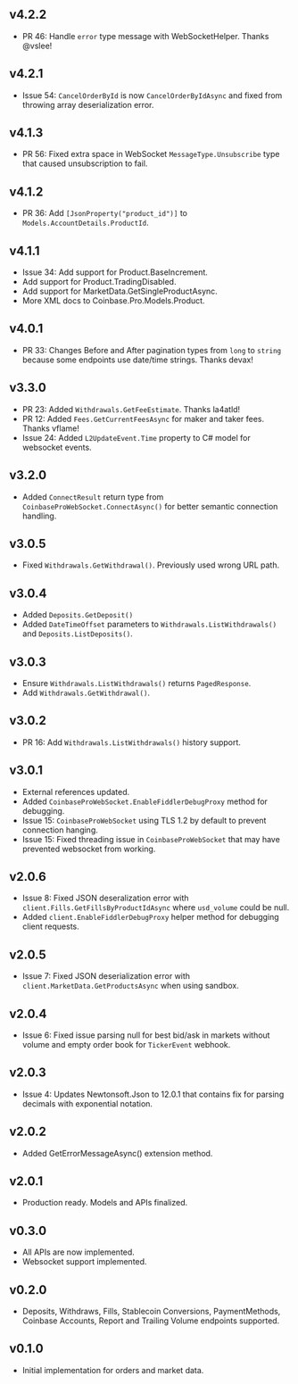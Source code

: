 ## v4.2.2
* PR 46: Handle `error` type message with WebSocketHelper. Thanks @vslee!

## v4.2.1
* Issue 54: `CancelOrderById` is now `CancelOrderByIdAsync` and fixed from throwing array deserialization error.

## v4.1.3
* PR 56: Fixed extra space in WebSocket `MessageType.Unsubscribe` type that caused unsubscription to fail.

## v4.1.2
* PR 36: Add `[JsonProperty("product_id")]` to `Models.AccountDetails.ProductId`.

## v4.1.1
* Issue 34: Add support for Product.BaseIncrement.
* Add support for Product.TradingDisabled.
* Add support for MarketData.GetSingleProductAsync.
* More XML docs to Coinbase.Pro.Models.Product.

## v4.0.1
* PR 33: Changes Before and After pagination types from `long` to `string` because some endpoints use date/time strings. Thanks devax!

## v3.3.0
* PR 23: Added `Withdrawals.GetFeeEstimate`. Thanks la4atld!
* PR 12: Added `Fees.GetCurrentFeesAsync` for maker and taker fees. Thanks vflame!
* Issue 24: Added `L2UpdateEvent.Time` property to C# model for websocket events.

## v3.2.0
* Added `ConnectResult` return type from `CoinbaseProWebSocket.ConnectAsync()` for better semantic connection handling.

## v3.0.5
* Fixed `Withdrawals.GetWithdrawal()`. Previously used wrong URL path.

## v3.0.4
* Added `Deposits.GetDeposit()`
* Added `DateTimeOffset` parameters to `Withdrawals.ListWithdrawals()` and `Deposits.ListDeposits()`.

## v3.0.3
* Ensure `Withdrawals.ListWithdrawals()` returns `PagedResponse`.
* Add `Withdrawals.GetWithdrawal()`.

## v3.0.2
* PR 16: Add `Withdrawals.ListWithdrawals()` history support.

## v3.0.1
* External references updated.
* Added `CoinbaseProWebSocket.EnableFiddlerDebugProxy` method for debugging.
* Issue 15: `CoinbaseProWebSocket` using TLS 1.2 by default to prevent connection hanging.
* Issue 15: Fixed threading issue in `CoinbaseProWebSocket` that may have prevented websocket from working.

## v2.0.6
* Issue 8: Fixed JSON deseralization error with `client.Fills.GetFillsByProductIdAsync` where `usd_volume` could be null.
* Added `client.EnableFiddlerDebugProxy` helper method for debugging client requests.

## v2.0.5
* Issue 7: Fixed JSON deserialization error with `client.MarketData.GetProductsAsync` when using sandbox.

## v2.0.4
* Issue 6: Fixed issue parsing null for best bid/ask in markets without volume and empty order book for `TickerEvent` webhook.

## v2.0.3
* Issue 4: Updates Newtonsoft.Json to 12.0.1 that contains fix for parsing decimals with exponential notation.

## v2.0.2
* Added GetErrorMessageAsync() extension method.

## v2.0.1
* Production ready. Models and APIs finalized.

## v0.3.0
* All APIs are now implemented.
* Websocket support implemented.

## v0.2.0
* Deposits, Withdraws, Fills, Stablecoin Conversions, PaymentMethods, Coinbase Accounts, Report and Trailing Volume endpoints supported.

## v0.1.0
* Initial implementation for orders and market data.

